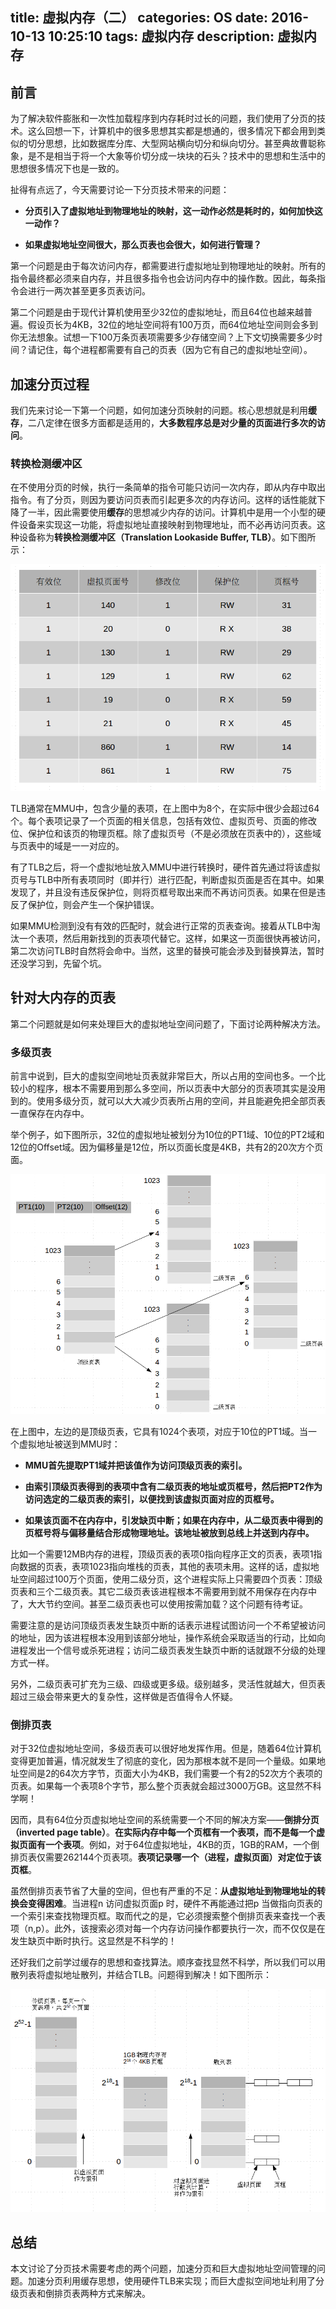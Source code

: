 title: 虚拟内存（二）
categories: OS
date: 2016-10-13 10:25:10
tags: 虚拟内存
description: 虚拟内存
---

## 前言

为了解决软件膨胀和一次性加载程序到内存耗时过长的问题，我们使用了分页的技术。这么回想一下，计算机中的很多思想其实都是想通的，很多情况下都会用到类似的切分思想，比如数据库分库、大型网站横向切分和纵向切分。甚至典故曹聪称象，是不是相当于将一个大象等价切分成一块块的石头？技术中的思想和生活中的思想很多情况下也是一致的。

扯得有点远了，今天需要讨论一下分页技术带来的问题：

- **分页引入了虚拟地址到物理地址的映射，这一动作必然是耗时的，如何加快这一动作？**

- **如果虚拟地址空间很大，那么页表也会很大，如何进行管理？**

第一个问题是由于每次访问内存，都需要进行虚拟地址到物理地址的映射。所有的指令最终都必须来自内存，并且很多指令也会访问内存中的操作数。因此，每条指令会进行一两次甚至更多页表访问。

第二个问题是由于现代计算机使用至少32位的虚拟地址，而且64位也越来越普遍。假设页长为4KB，32位的地址空间将有100万页，而64位地址空间则会多到你无法想象。试想一下100万条页表项需要多少存储空间？上下文切换需要多少时间？请记住，每个进程都需要有自己的页表（因为它有自己的虚拟地址空间）。

## 加速分页过程

我们先来讨论一下第一个问题，如何加速分页映射的问题。核心思想就是利用**缓存**，二八定律在很多方面都是适用的，**大多数程序总是对少量的页面进行多次的访问**。

### 转换检测缓冲区

在不使用分页的时候，执行一条简单的指令可能只访问一次内存，即从内存中取出指令。有了分页，则因为要访问页表而引起更多次的内存访问。这样的话性能就下降了一半，因此需要使用**缓存**的思想减少内存的访问。计算机中是用一个小型的硬件设备来实现这一功能，将虚拟地址直接映射到物理地址，而不必再访问页表。这种设备称为**转换检测缓冲区（Translation Lookaside Buffer, TLB）**。如下图所示：

![TLB加速分页](https://raw.githubusercontent.com/rason/rason.github.io/master/image/TLB-SPEED-UP)

<!-- more -->

TLB通常在MMU中，包含少量的表项，在上图中为8个，在实际中很少会超过64个。每个表项记录了一个页面的相关信息，包括有效位、虚拟页号、页面的修改位、保护位和该页的物理页框。除了虚拟页号（不是必须放在页表中的），这些域与页表中的域是一一对应的。

有了TLB之后，将一个虚拟地址放入MMU中进行转换时，硬件首先通过将该虚拟页号与TLB中所有表项同时（即并行）进行匹配，判断虚拟页面是否在其中。如果发现了，并且没有违反保护位，则将页框号取出来而不再访问页表。如果在但是违反了保护位，则会产生一个保护错误。

如果MMU检测到没有有效的匹配时，就会进行正常的页表查询。接着从TLB中淘汰一个表项，然后用新找到的页表项代替它。这样，如果这一页面很快再被访问，第二次访问TLB时自然将会命中。当然，这里的替换可能会涉及到替换算法，暂时还没学习到，先留个坑。

## 针对大内存的页表

第二个问题就是如何来处理巨大的虚拟地址空间问题了，下面讨论两种解决方法。

### 多级页表

前言中说到，巨大的虚拟空间地址页表就非常巨大，所以占用的空间也多。一个比较小的程序，根本不需要用到那么多空间，所以页表中大部分的页表项其实是没用到的。使用多级分页，就可以大大减少页表所占用的空间，并且能避免把全部页表一直保存在内存中。

举个例子，如下图所示，32位的虚拟地址被划分为10位的PT1域、10位的PT2域和12位的Offset域。因为偏移量是12位，所以页面长度是4KB，共有2的20次方个页面。

![二级页表](https://raw.githubusercontent.com/rason/rason.github.io/master/image/L2-TABLE)

在上图中，左边的是顶级页表，它具有1024个表项，对应于10位的PT1域。当一个虚拟地址被送到MMU时：

- **MMU首先提取PT1域并把该值作为访问顶级页表的索引。**

- **由索引顶级页表得到的表项中含有二级页表的地址或页框号，然后把PT2作为访问选定的二级页表的索引，以便找到该虚拟页面对应的页框号。**

- **如果该页面不在内存中，引发缺页中断；如果在内存中，从二级页表中得到的页框号将与偏移量结合形成物理地址。该地址被放到总线上并送到内存中。**

比如一个需要12MB内存的进程，顶级页表的表项0指向程序正文的页表，表项1指向数据的页表，表项1023指向堆栈的页表，其他的表项未用。这样的话，虚拟地址空间超过100万个页面，使用二级分页，这个进程实际上只需要四个页表：顶级页表和三个二级页表。其它二级页表该进程根本不需要用到就不用保存在内存中了，大大节约空间。甚至二级页表也可以使用按需加载？这个问题有待考证。

需要注意的是访问顶级页表发生缺页中断的话表示进程试图访问一个不希望被访问的地址，因为该进程根本没用到该部分地址，操作系统会采取适当的行动，比如向进程发出一个信号或杀死进程；访问二级页表发生缺页中断的话就跟不分级的处理方式一样。

另外，二级页表可扩充为三级、四级或更多级。级别越多，灵活性就越大，但页表超过三级会带来更大的复杂性，这样做是否值得令人怀疑。

### 倒排页表

对于32位虚拟地址空间，多级页表可以很好地发挥作用。但是，随着64位计算机变得更加普遍，情况就发生了彻底的变化，因为那根本就不是同一个量级。如果地址空间是2的64次方字节，页面大小为4KB，我们需要一个有2的52次方个表项的页表。如果每一个表项8个字节，那么整个页表就会超过3000万GB。这显然不科学啊！

因而，具有64位分页虚拟地址空间的系统需要一个不同的解决方案——**倒排分页（inverted page table）**。**在实际内存中每一个页框有一个表项，而不是每一个虚拟页面有一个表项**。例如，对于64位虚拟地址，4KB的页，1GB的RAM，一个倒排页表仅需要262144个页表项。**表项记录哪一个（进程，虚拟页面）对定位于该页框**。

虽然倒排页表节省了大量的空间，但也有严重的不足：**从虚拟地址到物理地址的转换会变得困难**。当进程n 访问虚拟页面p 时，硬件不再能通过把p 当做指向页表的一个索引来查找物理页框。取而代之的是，它必须搜索整个倒排页表来查找一个表项（n,p）。此外，该搜索必须对每一个内存访问操作都要执行一次，而不仅仅是在发生缺页中断时执行。这显然是不科学的！

还好我们之前学过缓存的思想和查找算法。顺序查找显然不科学，所以我们可以用散列表将虚拟地址散列，并结合TLB。问题得到解决！如下图所示：

![传统页表与倒排页表的对比](https://raw.githubusercontent.com/rason/rason.github.io/master/image/REVERTED-TABLE)

## 总结

本文讨论了分页技术需要考虑的两个问题，加速分页和巨大虚拟地址空间管理的问题。加速分页利用缓存思想，使用硬件TLB来实现；而巨大虚拟空间地址利用了分级页表和倒排页表两种方式来解决。
